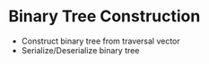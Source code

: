 # Binary Tree Construction

* Construct binary tree from traversal vector
* Serialize/Deserialize binary tree

